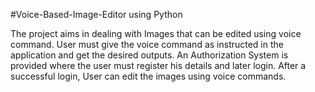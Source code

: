 #Voice-Based-Image-Editor using Python

The project aims in dealing with Images that can be edited using voice command. User
must give the voice command as instructed in the application and get the desired outputs. An
Authorization System is provided where the user must register his details and later login. After a
successful login, User can edit the images using voice commands.
